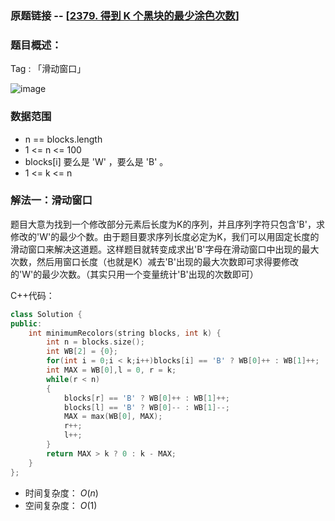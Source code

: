 ### 原题链接 -- [[2379. 得到 K 个黑块的最少涂色次数](https://leetcode.cn/problems/minimum-recolors-to-get-k-consecutive-black-blocks/)]

### 题目概述：
Tag : 「滑动窗口」

![image](https://user-images.githubusercontent.com/99656524/223942593-7471d807-e825-432a-9efb-44265ba9d734.png)

### 数据范围
* n == blocks.length
* 1 <= n <= 100
* blocks[i] 要么是 'W' ，要么是 'B' 。
* 1 <= k <= n

### 解法一：滑动窗口
题目大意为找到一个修改部分元素后长度为K的序列，并且序列字符只包含'B'，求修改的'W'的最少个数。由于题目要求序列长度必定为K，我们可以用固定长度的滑动窗口来解决这道题。这样题目就转变成求出'B'字母在滑动窗口中出现的最大次数，然后用窗口长度（也就是K）减去'B'出现的最大次数即可求得要修改的'W'的最少次数。（其实只用一个变量统计'B'出现的次数即可）

C++代码：
```cpp
class Solution {
public:
    int minimumRecolors(string blocks, int k) {
        int n = blocks.size();
        int WB[2] = {0};
        for(int i = 0;i < k;i++)blocks[i] == 'B' ? WB[0]++ : WB[1]++;
        int MAX = WB[0],l = 0, r = k;
        while(r < n)
        {
            blocks[r] == 'B' ? WB[0]++ : WB[1]++;
            blocks[l] == 'B' ? WB[0]-- : WB[1]--;
            MAX = max(WB[0], MAX);
            r++;
            l++;
        }
        return MAX > k ? 0 : k - MAX;
    }
};
```
* 时间复杂度： $O(n)$
* 空间复杂度： $O(1)$
